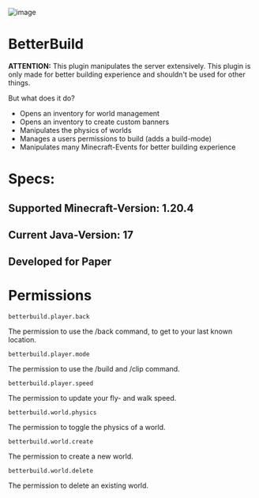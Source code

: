 ![image](https://github.com/raphael-goetz/better-build/assets/52959657/82a76941-6aa3-47d2-bb12-36820ec5f367)

# BetterBuild

**ATTENTION:** This plugin manipulates the server extensively. This plugin is only made for better building experience and shouldn't be used for other things.

But what does it do?
  - Opens an inventory for world management
  - Opens an inventory to create custom banners
  - Manipulates the physics of worlds
  - Manages a users permissions to build (adds a build-mode)
  - Manipulates many Minecraft-Events for better building experience

# Specs:
## Supported Minecraft-Version: 1.20.4
## Current Java-Version: 17
## Developed for Paper

# Permissions

```
betterbuild.player.back
```
The permission to use the /back command, to get to your last known location.

```
betterbuild.player.mode
```
The permission to use the /build and /clip command.

```
betterbuild.player.speed
```
The permission to update your fly- and walk speed.

```
betterbuild.world.physics
```
The permission to toggle the physics of a world.

```
betterbuild.world.create
```
The permission to create a new world.

```
betterbuild.world.delete
```
The permission to delete an existing world.